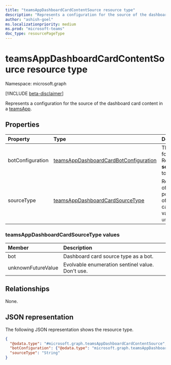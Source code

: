 ```yaml
---
title: "teamsAppDashboardCardContentSource resource type"
description: "Represents a configuration for the source of the dashboard card content in a teamsApp."
author: "ashish-goel"
ms.localizationpriority: medium
ms.prod: "microsoft-teams"
doc_type: resourcePageType
---
```


# teamsAppDashboardCardContentSource resource type

Namespace: microsoft.graph

[!INCLUDE [beta-disclaimer](../../includes/beta-disclaimer.md)]

Represents a configuration for the source of the dashboard card content in a [teamsApp](teamsapp.md).

## Properties

| Property | Type | Description |
|:-------- |:---- |:----------- |
| botConfiguration | [teamsAppDashboardCardBotConfiguration](../resources/teamsappdashboardcardbotconfiguration.md) | The configuration for the bot source. Required if **sourceType** is set to `bot`. |
| sourceType | [teamsAppDashboardCardSourceType](../resources/teamsappdashboardcardcontentsource.md#teamsappdashboardcardsourcetype-values) | Represents the type of source that powers the content of the dashboard card. The possible values are: `bot`, `unknownFutureValue`. |

### teamsAppDashboardCardSourceType values

| Member             | Description                                      |
|:-------------------|:-------------------------------------------------|
| bot                | Dashboard card source type as a bot.         |
| unknownFutureValue | Evolvable enumeration sentinel value. Don't use. |

## Relationships

None.

## JSON representation

The following JSON representation shows the resource type.
<!-- {
  "blockType": "resource",
  "@odata.type": "microsoft.graph.teamsAppDashboardCardContentSource"
} -->
``` json
{
  "@odata.type": "#microsoft.graph.teamsAppDashboardCardContentSource",
  "botConfiguration": {"@odata.type": "microsoft.graph.teamsAppDashboardCardBotConfiguration"},
  "sourceType": "String"
}
```

